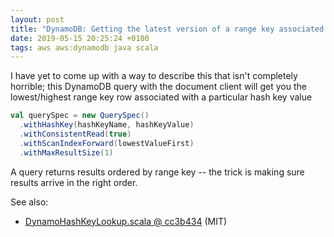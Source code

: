 ```yaml
---
layout: post
title: "DynamoDB: Getting the latest version of a range key associated with a hash key"
date: 2019-05-15 20:25:24 +0100
tags: aws aws:dynamodb java scala
---
```


I have yet to come up with a way to describe this that isn't completely horrible; this DynamoDB query with the document client will get you the lowest/highest range key row associated with a particular hash key value

```scala
val querySpec = new QuerySpec()
  .withHashKey(hashKeyName, hashKeyValue)
  .withConsistentRead(true)
  .withScanIndexForward(lowestValueFirst)
  .withMaxResultSize(1)
```

A query returns results ordered by range key -- the trick is making sure results arrive in the right order.

See also:

*   [DynamoHashKeyLookup.scala @ cc3b434](https://github.com/wellcometrust/scala-storage/blob/cc3b434c5cfeb264f14e7da0504dbf796a528141/storage/src/main/scala/uk/ac/wellcome/storage/dynamo/DynamoHashKeyLookup.scala) (MIT)
